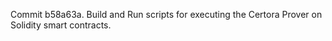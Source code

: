 Commit b58a63a.                    Build and Run scripts for executing the Certora Prover on Solidity smart contracts.